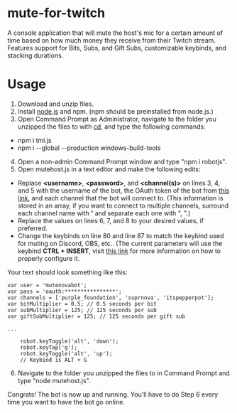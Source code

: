 # mute-for-twitch
A console application that will mute the host's mic for a certain amount of time based on how much money they receive from their Twitch stream. Features support for Bits, Subs, and Gift Subs, customizable keybinds, and stacking durations.
# Usage
1. Download and unzip files.
2. Install [node.js](https://nodejs.org/en/) and npm. (npm should be preinstalled from node.js.)
3. Open Command Prompt as Administrator, navigate to the folder you unzipped the files to with [cd](https://docs.microsoft.com/en-us/windows-server/administration/windows-commands/cd), and type the following commands:
  - npm i tmi.js
  - npm i --global --production windows-build-tools
4. Open a non-admin Command Prompt window and type "npm i robotjs".
5. Open mutehost.js in a text editor and make the following edits:
  - Replace **\<username>**, **\<password>**, and **\<channel(s)>** on lines 3, 4, and 5 with the username of the bot, the OAuth token of the bot from [this link](https://twitchapps.com/tmi/), and each channel that the bot will connect to. (This information is stored in an array, if you want to connect to multiple channels, surround each channel name with **'** and separate each one with ", ".)
  - Replace the values on lines 6, 7, and 8 to your desired values, if preferred.
  - Change the keybinds on line 80 and line 87 to match the keybind used for muting on Discord, OBS, etc.. (The current parameters will use the keybind **CTRL + INSERT**, visit [this link](http://robotjs.io/docs/syntax#keys) for more information on how to properly configure it.
  
Your text should look something like this:
``` node
var user = 'mutenovabot';
var pass = 'oauth:****************';
var channels = ['purple_foundation', 'suprnova', 'itspepperpot'];
var bitMultiplier = 0.5; // 0.5 seconds per bit
var subMultiplier = 125; // 125 seconds per sub
var giftSubMultiplier = 125; // 125 seconds per gift sub

...

	robot.keyToggle('alt', 'down');
	robot.keyTap('g');
	robot.keyToggle('alt', 'up');
	// Keybind is ALT + G
```
6. Navigate to the folder you unzipped the files to in Command Prompt and type "node mutehost.js".

Congrats! The bot is now up and running. You'll have to do Step 6 every time you want to have the bot go online.
